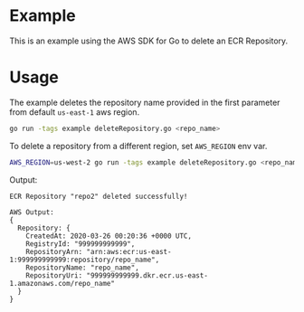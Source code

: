 # Example

This is an example using the AWS SDK for Go to delete an ECR Repository.


# Usage

The example deletes the repository name provided in the first parameter from default `us-east-1` aws region.

```sh
go run -tags example deleteRepository.go <repo_name>
```

To delete a repository from a different region, set `AWS_REGION` env var.

```sh
AWS_REGION=us-west-2 go run -tags example deleteRepository.go <repo_name>
```

Output:
```
ECR Repository "repo2" deleted successfully!

AWS Output:
{
  Repository: {
    CreatedAt: 2020-03-26 00:20:36 +0000 UTC,
    RegistryId: "999999999999",
    RepositoryArn: "arn:aws:ecr:us-east-1:999999999999:repository/repo_name",
    RepositoryName: "repo_name",
    RepositoryUri: "999999999999.dkr.ecr.us-east-1.amazonaws.com/repo_name"
  }
}
```
